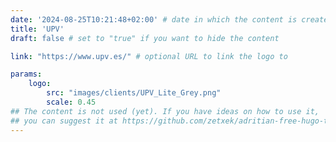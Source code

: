 ```yaml
---
date: '2024-08-25T10:21:48+02:00' # date in which the content is created - defaults to "today"
title: 'UPV'
draft: false # set to "true" if you want to hide the content 

link: "https://www.upv.es/" # optional URL to link the logo to

params:
    logo: 
        src: "images/clients/UPV_Lite_Grey.png"
        scale: 0.45
## The content is not used (yet). If you have ideas on how to use it, 
## you can suggest it at https://github.com/zetxek/adritian-free-hugo-theme/discussions 
---
```

